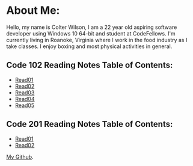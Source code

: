 # **About Me**:

Hello, my name is Colter Wilson, I am a 22 year old aspiring software developer using Windows 10 64-bit and student at CodeFellows. I'm currently living in Roanoke, Virginia where I work in the food industry as I take classes. I enjoy boxing and most physical activities in general.

## **Code 102 Reading Notes Table of Contents:**

- [Read01](Read01.md)
- [Read02](Read02.md)
- [Read03](Read03.md)
- [Read04](Read04.md)
- [Read05](Read05.md)

## **Code 201 Reading Notes Table of Contents:**

- [Read01](201Read01.md)
- [Read02](201read02.md)


[My Github](https://github.com/Colter-Wilson).
```

